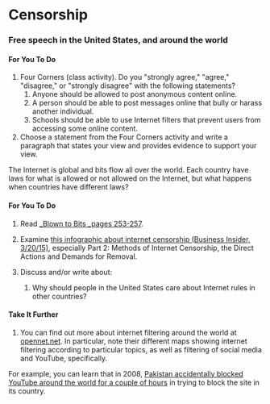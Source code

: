 # Censorship

### Free speech in the United States, and around the world

#### For You To Do

1. Four Corners \(class activity\). Do you "strongly agree," "agree," "disagree," or "strongly disagree" with the following statements?
   1. Anyone should be allowed to post anonymous content online.
   2. A person should be able to post messages online that bully or harass another individual.
   3. Schools should be able to use Internet filters that prevent users from accessing some online content.
2. Choose a statement from the Four Corners activity and write a paragraph that states your view and provides evidence to support your view.

The Internet is global and bits flow all over the world. Each country have laws for what is allowed or not allowed on the Internet, but what happens when countries have different laws?



#### For You To Do

1. Read [_Blown to Bits _pages 253-257](http://www.bitsbook.com/wp-content/uploads/2008/12/B2B_3.pdf#page=271).
2. Examine [this infographic about internet censorship \(Business Insider, 3/20/15\)](http://www.businessinsider.com/infographic-shows-internet-censorship-around-world-2015-3), especially Part 2: Methods of Internet Censorship, the Direct Actions and Demands for Removal.
3. Discuss and/or write about:

   1. Why should people in the United States care about Internet rules in other countries?

#### Take It Further

1. You can find out more about internet filtering around the world at [opennet.net](https://opennet.net/). In particular, note their different maps showing internet filtering according to particular topics, as well as filtering of social media and YouTube, specifically.

For example, you can learn that in 2008, [Pakistan accidentally blocked YouTube around the world for a couple of hours](https://opennet.net/blog/2008/02/pakistan%E2%80%99s-internet-has-a-bad-weekend) in trying to block the site in its country.



